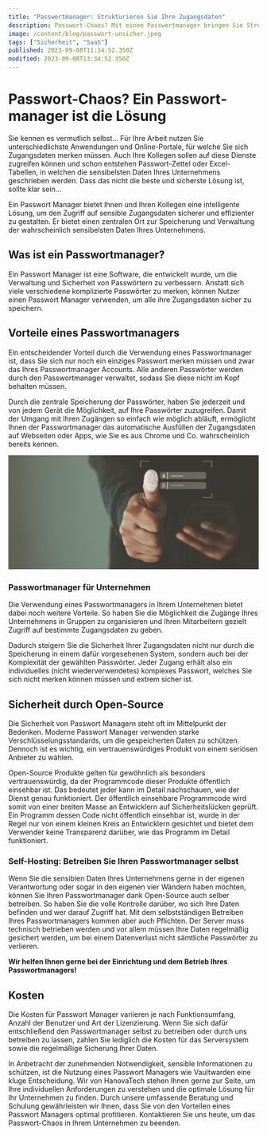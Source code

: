 ```yaml
---
title: "Passwortmanager: Strukturieren Sie Ihre Zugangsdaten"
description: Passwort-Chaos? Mit einem Passwortmanager bringen Sie Struktur in Ihre Passwörter und Zugänge für Portale und Apps.
image: /content/blog/passwort-unsicher.jpeg
tags: ["Sicherheit", "SaaS"]
published: 2023-09-08T11:34:52.350Z
modified: 2023-09-08T13:34:52.350Z
---
```


# Passwort-Chaos? Ein Passwort&shy;manager ist die Lösung

Sie kennen es vermutlich selbst… Für Ihre Arbeit nutzen Sie unterschiedlichste Anwendungen und Online-Portale, für welche Sie sich Zugangsdaten merken müssen. Auch Ihre Kollegen sollen auf diese Dienste zugreifen können und schon entstehen Passwort-Zettel oder Excel-Tabellen, in welchen die sensibelsten Daten Ihres Unternehmens geschrieben werden. Dass das nicht die beste und sicherste Lösung ist, sollte klar sein…

Ein Passwort Manager bietet Ihnen und Ihren Kollegen eine intelligente Lösung, um den Zugriff auf sensible Zugangsdaten sicherer und effizienter zu gestalten. Er bietet einen zentralen Ort zur Speicherung und Verwaltung der wahrscheinlich sensibelsten Daten Ihres Unternehmens.

## Was ist ein Passwortmanager? 
Ein Passwort Manager ist eine Software, die entwickelt wurde, um die Verwaltung und Sicherheit von Passwörtern zu verbessern. Anstatt sich viele verschiedene komplizierte Passwörter zu merken, können Nutzer einen Passwort Manager verwenden, um alle ihre Zugangsdaten sicher zu speichern.

## Vorteile eines Passwortmanagers
Ein entscheidender Vorteil durch die Verwendung eines Passwortmanager ist, dass Sie sich nur noch ein einziges Passwort merken müssen und zwar das Ihres Passwortmanager Accounts. Alle anderen Passwörter werden durch den Passwortmanager verwaltet, sodass Sie diese nicht im Kopf behalten müssen. 

Durch die zentrale Speicherung der Passwörter, haben Sie jederzeit und von jedem Gerät die Möglichkeit, auf Ihre Passwörter zuzugreifen. Damit der Umgang mit Ihren Zugängen so einfach wie möglich abläuft, ermöglicht Ihnen der Passwortmanager das automatische Ausfüllen der Zugangsdaten auf Webseiten oder Apps, wie Sie es aus Chrome und Co. wahrscheinlich bereits kennen. 

![Sichere Zugänge](static/content/blog/passwort-sicher.jpeg)

### Passwortmanager für Unternehmen

Die Verwendung eines Passwortmanagers in Ihrem Unternehmen bietet dabei noch weitere Vorteile. So haben Sie die Möglichkeit die Zugänge Ihres Unternehmens in Gruppen zu organisieren und Ihren Mitarbeitern gezielt Zugriff auf bestimmte Zugangsdaten zu geben.

Dadurch steigern Sie die Sicherheit Ihrer Zugangsdaten nicht nur durch die Speicherung in einem dafür vorgesehenen System, sondern auch bei der Komplexität der gewählten Passwörter. Jeder Zugang erhält also ein individuelles (nicht wiederverwendetes) komplexes Passwort, welches Sie sich nicht merken können müssen und extrem sicher ist.

## Sicherheit durch Open-Source 

Die Sicherheit von Passwort Managern steht oft im Mittelpunkt der Bedenken. Moderne Passwort Manager verwenden starke Verschlüsselungsstandards, um die gespeicherten Daten zu schützen. Dennoch ist es wichtig, ein vertrauenswürdiges Produkt von einem seriösen Anbieter zu wählen.

Open-Source Produkte gelten für gewöhnlich als besonders vertrauenswürdig, da der Programmcode dieser Produkte öffentlich einsehbar ist. Das bedeutet jeder kann im Detail nachschauen, wie der Dienst genau funktioniert. Der öffentlich einsehbare Programmcode wird somit von einer breiten Masse an Entwicklern auf Sicherheitslücken geprüft. Ein Programm dessen Code nicht öffentlich einsehbar ist, wurde in der Regel nur von einem kleinen Kreis an Entwicklern gesichtet und bietet dem Verwender keine Transparenz darüber, wie das Programm im Detail funktioniert.

### Self-Hosting: Betreiben Sie Ihren Passwortmanager selbst 

Wenn Sie die sensiblen Daten Ihres Unternehmens gerne in der eigenen Verantwortung oder sogar in den eigenen vier Wändern haben möchten, können Sie Ihren Passwortmanager dank Open-Source auch selber betreiben. So haben Sie die volle Kontrolle darüber, wo sich Ihre Daten befinden und wer darauf Zugriff hat.
Mit dem selbstständigen Betreiben Ihres Passwortmanagers kommen aber auch Pflichten. Der Server muss technisch betrieben werden und vor allem müssen Ihre Daten regelmäßig gesichert werden, um bei einem Datenverlust nicht sämtliche Passwörter zu verlieren. 

**Wir helfen Ihnen gerne bei der Einrichtung und dem Betrieb Ihres Passwortmanagers!**

## Kosten

Die Kosten für Passwort Manager variieren je nach Funktionsumfang, Anzahl der Benutzer und Art der Lizenzierung. Wenn Sie sich dafür entschließend den Passwortmanager selbst zu betreiben oder durch uns betreiben zu lassen, zahlen Sie lediglich die Kosten für das Serversystem sowie die regelmäßige Sicherung Ihrer Daten.

In Anbetracht der zunehmenden Notwendigkeit, sensible Informationen zu schützen, ist die Nutzung eines Passwort Managers wie Vaultwarden eine kluge Entscheidung. Wir von HanovaTech stehen Ihnen gerne zur Seite, um Ihre individuellen Anforderungen zu verstehen und die optimale Lösung für Ihr Unternehmen zu finden. Durch unsere umfassende Beratung und Schulung gewährleisten wir Ihnen, dass Sie von den Vorteilen eines Passwort Managers optimal profitieren. Kontaktieren Sie uns heute, um das Passwort-Chaos in Ihrem Unternehmen zu beenden.
